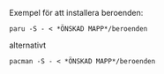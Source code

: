 Exempel för att installera beroenden:

```paru -S - < *ÖNSKAD MAPP*/beroenden```

alternativt

```pacman -S - < *ÖNSKAD MAPP*/beroenden```
